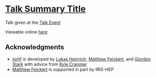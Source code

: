# [Talk Summary Title](https://talk-url)

Talk given at the [Talk Event](https://talk-event-url)

Viewable online [here](https://matthewfeickert.github.io/talk-template/index.html?p=talk.md)

## Acknowledgments

- [pyhf](https://github.com/diana-hep/pyhf) is developed by [Lukas Heinrich](https://github.com/lukasheinrich), [Matthew Feickert](http://www.matthewfeickert.com/), and [Giordon Stark](https://github.com/kratsg) with advice from [Kyle Cranmer](http://theoryandpractice.org/)
- [Matthew Feickert](http://www.matthewfeickert.com/) is supported in part by IRIS-HEP
